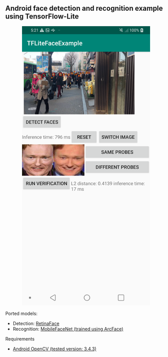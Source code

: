 ## Android face detection and recognition example using TensorFlow-Lite

<div align="center">
<img src="sample.png" width="400"/>
</div>

Ported models:

- Detection: [RetinaFace](https://github.com/deepinsight/insightface/tree/master/RetinaFace#retinaface-face-detector)
- Recognition: [MobileFaceNet (trained using ArcFace)](https://github.com/deepinsight/insightface)

Requirements

- [Android OpenCV (tested version: 3.4.3)](https://opencv.org/android/)
